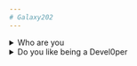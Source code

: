 ```yaml
---
# Galaxy202
---
```

<details><summary>Who are you</summary>
  <p>I am<b> galaxydevel0per</b>, a devel0per who likes making websites, and making minecraft servers for fun!</p>
  <hr>
</details>
<details><summary>Do you like being a Devel0per</summary>
yes<br>
  <hr>
</details>

